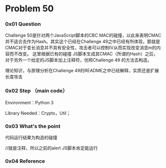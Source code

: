 # Problem 50

### 0x01 Question
Challenge 50是针对两个JavaScript脚本的CBC MAC的碰撞，以此来表明CMAC并不适合去作为Hash。其实这个已经在Challenge 49之中已经有所体现，那就是CMAC对于变长消息并不具有安全性，攻击者可以控制IV从而实现改变消息m的内容而不改变。
这里根据已有的碰撞 JS脚本生成其CMAC（所谓的Hash）之后，对于另外一个给定的JS脚本加上注释符，仿照Challenge 49 的方法去构造。

理论知识，与原理分析在Challenge 49的README之中已经解释，实质还是扩展长度攻击
### 0x02 Step （main code）
Environment：Python 3

Library Needed：Crypto，Util；
### 0x03 What's the point
代码运行结果为构造的碰撞

//就是注释，所以之前的alert JS脚本肯定能运行
### 0x04 Reference


